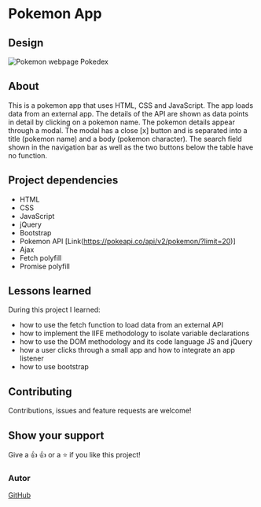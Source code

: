 # Pokemon App

## Design
![Pokemon webpage Pokedex](https://github.com/elzneik/simple-js-app/blob/main/PokedexApp.PNG)

## About
This is a pokemon app that uses HTML, CSS and JavaScript. The app loads data from an external app. The details of the API are shown as data points in detail by clicking on a pokemon name. The pokemon details appear through a modal. The modal has a close [x] button and is separated into a title (pokemon name) and a body (pokemon character). The search field shown in the navigation bar as well as the two buttons below the table have no function.

## Project dependencies
- HTML
- CSS
- JavaScript
- jQuery
- Bootstrap
- Pokemon API [Link(https://pokeapi.co/api/v2/pokemon/?limit=20)]
- Ajax
- Fetch polyfill
- Promise polyfill

## Lessons learned
During this project I learned:
- how to use the fetch function to load data from an external API
- how to implement the IIFE methodology to isolate variable declarations
- how to use the DOM methodology and its code language JS and jQuery
- how a user clicks through a small app and how to integrate an app listener
- how to use bootstrap

## Contributing
Contributions, issues and feature requests are welcome!

## Show your support
Give a :+1: :thumbsup: or a :star: if you like this project!

### Autor
[GitHub](https://github.com/elzneik)